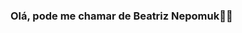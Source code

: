 ### Olá, pode me chamar de Beatriz Nepomuk👋🌞

<!--
**BeatrizNepomuceno/beatriznepomuceno** is a ✨ _special_ ✨ repository because its `README.md` (this file) appears on your GitHub profile.

Here are some ideas to get you started:

- 🔭 Exploro linguagens Back-end.
- 🌱 Prioridade em Python e SQL.
- 📫 Me contete pelas redes do perfil, será um prazer fazer novas amizades/trabalhos.
- 😄 Pronouns: she/her.

[![Linkedin](https://img.shields.io/badge/LinkedIn-0077B5?style=for-the-badge&logo=linkedin&logoColor=white)](https://www.linkedin.com/in/beatriz-nepomuceno-292716180/)

![Beatriz GitHub stats](https://github-readme-stats.vercel.app/api?username=beatriznepomuceno&show_icons=true&theme=shades-of-purple)

## Tecnologias

<div style="display: inline_block"><br>

 <img alt="TESTE" scr="https://img.shields.io/badge/Python-3776AB.svg?style=for-the-badge&logo=Python&logoColor=white"/>
